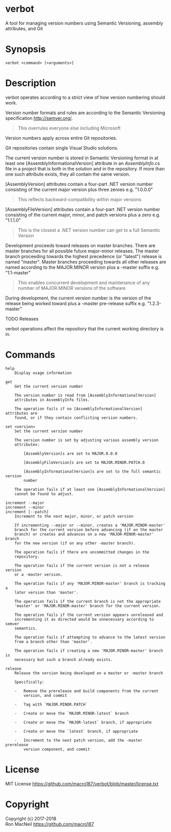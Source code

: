 verbot
======

A tool for managing version numbers using Semantic Versioning, assembly
attributes, and Git


Synopsis
========

```
verbot <command> [<arguments>]
```


Description
===========

verbot operates according to a strict view of how version numbering should
work.

Version number formats and rules are according to the Semantic Versioning
specification <http://semver.org/>.

>   This overrules everyone else including Microsoft

Version numbers apply across entire Git repositories.

Git repositories contain single Visual Studio solutions.

The current version number is stored in Semantic Versioning format in at least
one [AssemblyInformationalVersion] attribute in an *AssemblyInfo*.cs file in a
project that is both in the solution and in the repository.  If more than one
such attribute exists, they all contain the same version.

[AssemblyVersion] attributes contain a four-part .NET version number
consisting of the current major version plus three zeroes e.g. "1.0.0.0"

>   This reflects backward-compatibility within major versions

[AssemblyFileVersion] attributes contain a four-part .NET version number
consisting of the current major, minor, and patch versions plus a zero e.g.
"1.1.1.0"

>   This is the closest a .NET version number can get to a full Semantic
>   Version

Development proceeds toward releases on master branches.  There are master
branches for all possible future major-minor releases.  The master branch
proceeding towards the highest precedence (or "latest") release is named
"master".  Master branches proceeding towards all other releases are named
according to the MAJOR.MINOR version plus a -master suffix e.g.  "1.1-master"

>   This enables concurrent development and maintenance of any number of
>   MAJOR.MINOR versions of the software

During development, the current version number is the version of the release
being worked toward plus a -master pre-release suffix e.g.  "1.2.3-master"

TODO Releases

verbot operations affect the repository that the current working directory is
in.


Commands
========

```
help
    Display usage information

get
    Get the current version number

    The version number is read from [AssemblyInformationalVersion]
    attributes in AssemblyInfo files.

    The operation fails if no [AssemblyInformationalVersion] attributes are
    found, or if they contain conflicting version numbers.

set <version>
    Set the current version number

    The version number is set by adjusting various assembly version
    attributes:

        [AssemblyVersion]s are set to MAJOR.0.0.0

        [AssemblyFileVersion]s are set to MAJOR.MINOR.PATCH.0

        [AssemblyInformationalVersion]s are set to the full semantic version
        number

    The operation fails if at least one [AssemblyInformationalVersion]
    cannot be found to adjust.

increment --major
increment --minor
increment [--patch]
    Increment to the next major, minor, or patch version

    If incrementing --major or --minor, creates a 'MAJOR.MINOR-master'
    branch for the current version before advancing (if on the master
    branch) or creates and advances on a new 'MAJOR-MINOR-master' branch
    for the new version (if on any other -master branch).

    The operation fails if there are uncommitted changes in the
    repository.

    The operation fails if the current version is not a release version
    or a -master version.

    The operation fails if any 'MAJOR.MINOR-master' branch is tracking a
    later version than 'master'.

    The operation fails if the current branch is not the appropriate
    'master' or 'MAJOR.MINOR-master' branch for the current version.

    The operation fails if the current version appears unreleased and
    incrementing it as directed would be unnecessary according to semver
    semantics.

    The operation fails if attempting to advance to the latest version
    from a branch other than 'master'.

    The operation fails if creating a new 'MAJOR.MINOR-master' branch is
    necessary but such a branch already exists.

release
    Release the version being developed on a master or -master branch

    Specifically:

    -   Remove the prerelease and build components from the current
        version, and commit

    -   Tag with `MAJOR.MINOR.PATCH`

    -   Create or move the `MAJOR.MINOR-latest` branch

    -   Create or move the `MAJOR-latest` branch, if appropriate

    -   Create or move the `latest` branch, if appropriate

    -   Increment to the next patch version, add the -master prerelease
        version component, and commit
```


License
=======

MIT License <https://github.com/macro187/verbot/blob/master/license.txt>


Copyright
=========

Copyright (c) 2017-2018  
Ron MacNeil <https://github.com/macro187>

